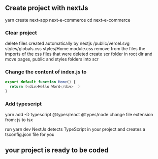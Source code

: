 ## Create project with nextJs

yarn create next-app next-e-commerce
cd next-e-commerce

### Clear project
delete files created automatically by nextjs
/public/vercel.svg
styles/globals.css
styles/Home.module.css
remove from the files the imports of the css files that were deleted
create scr folder in root dir and move pages, public and styles folders into scr

### Change the content of index.js to
```js
export default function Home() {
  return (<div>Hello Word</div>  )
}
```

### Add typescript
yarn add -D typescript @types/react @types/node
change file extension from:
 js to tsx

run yarn dev NextJs detects TypeScript in your project and creates a tsconfig.json file for you

## your project is ready to be coded
